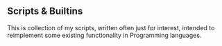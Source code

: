 ## Scripts & Builtins

This is collection of my scripts, written often just for interest, intended to reimplement some existing functionality in Programming languages.
